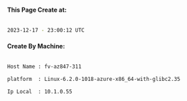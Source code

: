 
   
#### This Page Create at:

```bash

2023-12-17 - 23:00:12 UTC

```

#### Create By Machine:

```bash

Host Name : fv-az847-311

platform  : Linux-6.2.0-1018-azure-x86_64-with-glibc2.35

Ip Local  : 10.1.0.55

```

